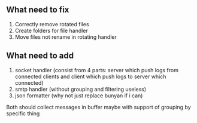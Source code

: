 ## What need to fix

1. Correctly remove rotated files
2. Create folders for file handler
3. Move files not rename in rotating handler

## What need to add

1. socket handler (consist from 4 parts: server which push logs from connected clients and client which push logs to server which connected)
2. smtp handler (without grouping and filtering useless)
3. json formatter (why not just replace bunyan if i can)

Both should collect messages in buffer maybe with support of grouping by specific thing